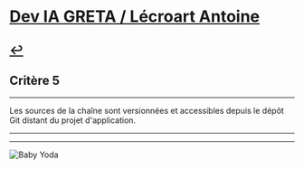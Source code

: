 
# [Dev IA GRETA / Lécroart Antoine](https://github.com/Dev-IA-2024/antoine.lecroart)

[↩️](..)
---

## Critère 5

---

Les sources de la chaîne sont versionnées et accessibles depuis le dépôt Git distant du projet d'application.

---
---
![Baby Yoda](https://images3.alphacoders.com/110/1108129.jpg)
